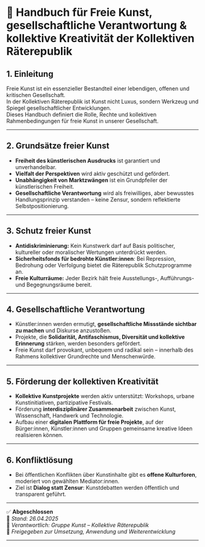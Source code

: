 # 🎨 Handbuch für Freie Kunst, gesellschaftliche Verantwortung & kollektive Kreativität der Kollektiven Räterepublik

## 1. Einleitung

Freie Kunst ist ein essenzieller Bestandteil einer lebendigen, offenen und kritischen Gesellschaft.  
In der Kollektiven Räterepublik ist Kunst nicht Luxus, sondern Werkzeug und Spiegel gesellschaftlicher Entwicklungen.  
Dieses Handbuch definiert die Rolle, Rechte und kollektiven Rahmenbedingungen für freie Kunst in unserer Gesellschaft.

---

## 2. Grundsätze freier Kunst

- **Freiheit des künstlerischen Ausdrucks** ist garantiert und unverhandelbar.
- **Vielfalt der Perspektiven** wird aktiv geschützt und gefördert.
- **Unabhängigkeit von Marktzwängen** ist ein Grundpfeiler der künstlerischen Freiheit.
- **Gesellschaftliche Verantwortung** wird als freiwilliges, aber bewusstes Handlungsprinzip verstanden – keine Zensur, sondern reflektierte Selbstpositionierung.

---

## 3. Schutz freier Kunst

- **Antidiskriminierung:** Kein Kunstwerk darf auf Basis politischer, kultureller oder moralischer Wertungen unterdrückt werden.
- **Sicherheitsfonds für bedrohte Künstler:innen**: Bei Repression, Bedrohung oder Verfolgung bietet die Räterepublik Schutzprogramme an.
- **Freie Kulturräume:** Jeder Bezirk hält freie Ausstellungs-, Aufführungs- und Begegnungsräume bereit.

---

## 4. Gesellschaftliche Verantwortung

- Künstler:innen werden ermutigt, **gesellschaftliche Missstände sichtbar zu machen** und Diskurse anzustoßen.
- Projekte, die **Solidarität, Antifaschismus, Diversität und kollektive Erinnerung** stärken, werden besonders gefördert.
- Freie Kunst darf provokant, unbequem und radikal sein – innerhalb des Rahmens kollektiver Grundrechte und Menschenwürde.

---

## 5. Förderung der kollektiven Kreativität

- **Kollektive Kunstprojekte** werden aktiv unterstützt: Workshops, urbane Kunstinitiativen, partizipative Festivals.
- Förderung **interdisziplinärer Zusammenarbeit** zwischen Kunst, Wissenschaft, Handwerk und Technologie.
- Aufbau einer **digitalen Plattform für freie Projekte**, auf der Bürger:innen, Künstler:innen und Gruppen gemeinsame kreative Ideen realisieren können.

---

## 6. Konfliktlösung

- Bei öffentlichen Konflikten über Kunstinhalte gibt es **offene Kulturforen**, moderiert von gewählten Mediator:innen.
- Ziel ist **Dialog statt Zensur**: Kunstdebatten werden öffentlich und transparent geführt.

---

✅ **Abgeschlossen**  
📅 *Stand: 26.04.2025*  
🏩 *Verantwortlich: Gruppe Kunst – Kollektive Räterepublik*  
🔐 *Freigegeben zur Umsetzung, Anwendung und Weiterentwicklung*

---

